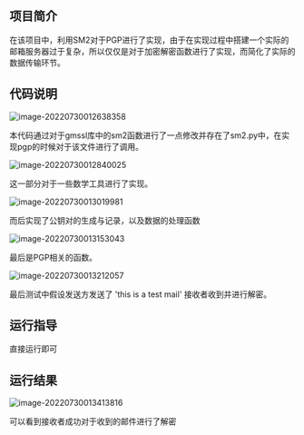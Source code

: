 ## 项目简介

在该项目中，利用SM2对于PGP进行了实现，由于在实现过程中搭建一个实际的邮箱服务器过于复杂，所以仅仅是对于加密解密函数进行了实现，而简化了实际的数据传输环节。

## 代码说明

![image-20220730012638358](C:\Users\ASUS\AppData\Roaming\Typora\typora-user-images\image-20220730012638358.png)

本代码通过对于gmssl库中的sm2函数进行了一点修改并存在了sm2.py中，在实现pgp的时候对于该文件进行了调用。

![image-20220730012840025](C:\Users\ASUS\AppData\Roaming\Typora\typora-user-images\image-20220730012840025.png)

这一部分对于一些数学工具进行了实现。

![image-20220730013019981](C:\Users\ASUS\AppData\Roaming\Typora\typora-user-images\image-20220730013019981.png)

而后实现了公钥对的生成与记录，以及数据的处理函数

![image-20220730013153043](C:\Users\ASUS\AppData\Roaming\Typora\typora-user-images\image-20220730013153043.png)

最后是PGP相关的函数。

![image-20220730013212057](C:\Users\ASUS\AppData\Roaming\Typora\typora-user-images\image-20220730013212057.png)

最后测试中假设发送方发送了 'this is a test mail' 接收者收到并进行解密。

## 运行指导

直接运行即可

## 运行结果

![image-20220730013413816](C:\Users\ASUS\AppData\Roaming\Typora\typora-user-images\image-20220730013413816.png)

可以看到接收者成功对于收到的邮件进行了解密